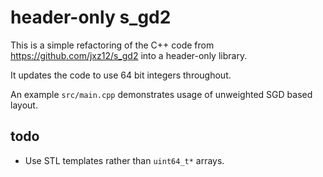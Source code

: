 # header-only s_gd2

This is a simple refactoring of the C++ code from https://github.com/jxz12/s_gd2 into a header-only library.

It updates the code to use 64 bit integers throughout.

An example `src/main.cpp` demonstrates usage of unweighted SGD based layout.

## todo

- Use STL templates rather than `uint64_t*` arrays.
